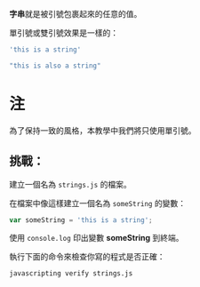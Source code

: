 **字串**就是被引號包裹起來的任意的值。

單引號或雙引號效果是一樣的：

```js
'this is a string'

"this is also a string"
```
# 注

為了保持一致的風格，本教學中我們將只使用單引號。

## 挑戰：

建立一個名為 `strings.js` 的檔案。

在檔案中像這樣建立一個名為 `someString` 的變數：

```js
var someString = 'this is a string';
```

使用 `console.log` 印出變數 **someString** 到終端。

執行下面的命令來檢查你寫的程式是否正確：

`javascripting verify strings.js`
